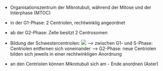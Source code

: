 - Organisationszentrum der Mikrotubuli, während der Mitose und der Interphase (MTOC)
- in der G1-Phase: 2 Centriolen, rechtwinklig angeordnet
- ab der G2-Phase: Zelle besitzt 2 Centrosomen

- Bildung der Schwestercentriolen:
![](Pasted%20image%2020231120100528.png)
--> zwischen G1- und S-Phase: Centriolen entfernen sich voneinander 
--> G2-Phase: neue Centriolen bilden sich jeweils in einer rechtwinkligen Anordnung

- an den Centriolen können Mikrotubuli sich am - Ende anordnen (Aster)